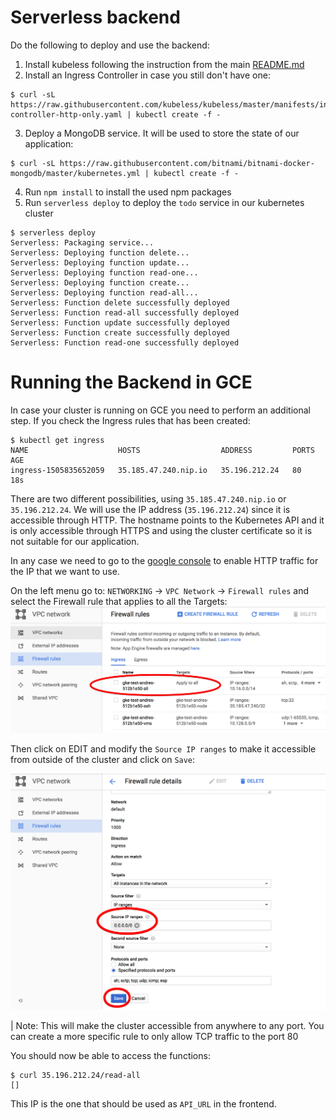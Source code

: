 # Serverless backend

Do the following to deploy and use the backend:

1. Install kubeless following the instruction from the main [README.md](../../../README.md)
2. Install an Ingress Controller in case you still don't have one:
```
$ curl -sL https://raw.githubusercontent.com/kubeless/kubeless/master/manifests/ingress/ingress-controller-http-only.yaml | kubectl create -f - 
```
3. Deploy a MongoDB service. It will be used to store the state of our application:
```console
$ curl -sL https://raw.githubusercontent.com/bitnami/bitnami-docker-mongodb/master/kubernetes.yml | kubectl create -f -
```
4. Run `npm install` to install the used npm packages
5. Run `serverless deploy` to deploy the `todo` service in our kubernetes cluster
```console
$ serverless deploy
Serverless: Packaging service...
Serverless: Deploying function delete...
Serverless: Deploying function update...
Serverless: Deploying function read-one...
Serverless: Deploying function create...
Serverless: Deploying function read-all...
Serverless: Function delete successfully deployed
Serverless: Function read-all successfully deployed
Serverless: Function update successfully deployed
Serverless: Function create successfully deployed
Serverless: Function read-one successfully deployed
```

# Running the Backend in GCE

In case your cluster is running on GCE you need to perform an additional step. If you check the Ingress rules that has been created:
```
$ kubectl get ingress
NAME                    HOSTS                  ADDRESS         PORTS     AGE
ingress-1505835652059   35.185.47.240.nip.io   35.196.212.24   80        18s
```

There are two different possibilities, using `35.185.47.240.nip.io` or `35.196.212.24`. We will use the IP address (`35.196.212.24`) since it is accessible through HTTP. The hostname points to the Kubernetes API and it is only accessible through HTTPS and using the cluster certificate so it is not suitable for our application.

In any case we need to go to the [google console](https://console.cloud.google.com/) to enable HTTP traffic for the IP that we want to use.

On the left menu go to: `NETWORKING` -> `VPC Network` -> `Firewall rules` and select the Firewall rule that applies to all the Targets:
<img src="./img/gce_firewall_rules.png" width="700">

Then click on EDIT and modify the `Source IP ranges` to make it accessible from outside of the cluster and click on `Save`:

<img src="./img/gce_firewall_rule_edit.png" width="700">

 | Note: This will make the cluster accessible from anywhere to any port. You can create a more specific rule to only allow TCP traffic to the port 80

You should now be able to access the functions:
```console
$ curl 35.196.212.24/read-all
[]
```

This IP is the one that should be used as `API_URL` in the frontend.
